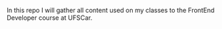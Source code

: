 In this repo I will gather all content used on my classes to the FrontEnd Developer course at UFSCar.